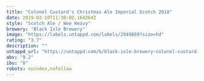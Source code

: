 ```yaml
---
title: "Colonel Custard's Christmas Ale Imperial Scotch 2018"
date: 2019-02-10T11:30:02.164264Z
style: "Scotch Ale / Wee Heavy"
brewery: "Black Isle Brewery"
image: "https://labels.untappd.com/labels/2949869?size=hd"
rating: "3.7"
description: ""
untappd_url: "https://untappd.com/b/black-isle-brewery-colonel-custard-s-christmas-ale-imperial-scotch-2018/2949869"
abv: "9.2"
ibu: "0"
robots: noindex,nofollow
---
```

